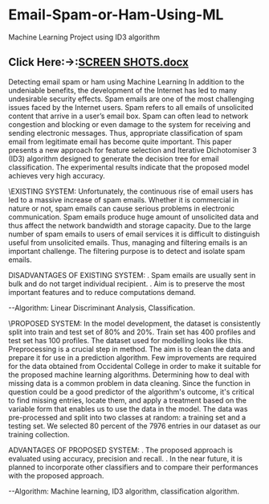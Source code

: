 # Email-Spam-or-Ham-Using-ML
Machine Learning Project using ID3 algorithm

Click Here:->:[SCREEN SHOTS.docx](https://github.com/GyaneshwarMaddela/Email-Spam-or-Ham-Using-ML/files/11925759/SCREEN.SHOTS.docx)
---------------------------------------------------------------------------
Detecting email spam or ham using Machine Learning
In addition to the undeniable benefits, the development of the Internet has led to many undesirable security effects. Spam emails are one of the most challenging issues faced by the Internet users. Spam refers to all emails of unsolicited content that arrive in a user’s email box. Spam can often lead to network congestion and blocking or even damage to the system for receiving and sending electronic messages. Thus, appropriate classification of spam email from legitimate email has become quite important. This paper presents a new approach for feature selection and Iterative Dichotomiser 3 (ID3) algorithm designed to generate the decision tree for email classification. The experimental results indicate that the proposed model achieves very high accuracy.

\EXISTING SYSTEM:
Unfortunately, the continuous rise of email users has led to a massive increase of spam emails. Whether it is commercial in nature or not, spam emails can cause serious problems in electronic communication. Spam emails produce huge amount of unsolicited data and thus affect the network bandwidth and storage capacity. Due to the large number of spam emails to users of email services it is difficult to distinguish useful from unsolicited emails. Thus, managing and filtering emails is an important challenge. The filtering purpose is to detect and isolate spam emails.

DISADVANTAGES OF EXISTING SYSTEM:
.	Spam emails are usually sent in bulk and do not target individual recipient. 
.	Aim is to preserve the most important features and to reduce computations demand.

--Algorithm: Linear Discriminant Analysis, Classification.

\PROPOSED SYSTEM:
In the model development, the dataset is consistently split into train and test set of 80% and 20%. Train set has 400 profiles and test set has 100 profiles. The dataset used for modelling looks like this. Preprocessing is a crucial step in method. The aim is to clean the data and prepare it for use in a prediction algorithm. Few improvements are required for the data obtained from Occidental College in order to make it suitable for the proposed machine learning algorithms. Determining how to deal with missing data is a common problem in data cleaning. Since the function in question could be a good predictor of the algorithm's outcome, it's critical to find missing entries, locate them, and apply a treatment based on the variable form that enables us to use the data in the model. The data was pre-processed and split into two classes at random: a training set and a testing set. We selected 80 percent of the 7976 entries in our dataset as our training collection.

ADVANTAGES OF PROPOSED SYSTEM:
.	The proposed approach is evaluated using accuracy, precision and recall. 
.	In the near future, it is planned to incorporate other classifiers and to compare their performances with the proposed approach.

--Algorithm: Machine learning, ID3 algorithm, classification algorithm.



